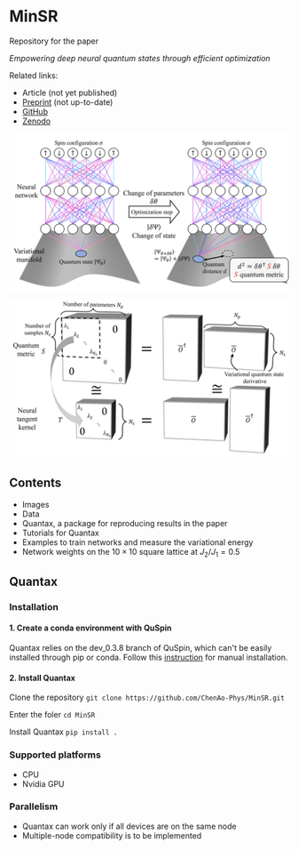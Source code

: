 # MinSR
Repository for the paper

_Empowering deep neural quantum states through efficient optimization_

Related links:
- Article (not yet published)
- [Preprint](https://arxiv.org/abs/2302.01941) (not up-to-date)
- [GitHub](https://github.com/ChenAo-Phys/MinSR)
- [Zenodo](https://zenodo.org/doi/10.5281/zenodo.7657551)

![images](images/geometry_Fig1a.jpg)

![matrix](images/matrix_Fig1b.jpg)


## Contents

- Images
- Data
- Quantax, a package for reproducing results in the paper
- Tutorials for Quantax
- Examples to train networks and measure the variational energy
- Network weights on the $10 \times 10$ square lattice at $J_2 / J_1 = 0.5$

## Quantax

### Installation

#### 1. Create a conda environment with QuSpin
Quantax relies on the dev_0.3.8 branch of QuSpin, which can't be easily installed
through pip or conda. Follow this [instruction](https://github.com/QuSpin/QuSpin/discussions/665) for manual installation.

#### 2. Install Quantax
Clone the repository `git clone https://github.com/ChenAo-Phys/MinSR.git`

Enter the foler `cd MinSR`

Install Quantax `pip install .`


### Supported platforms
- CPU
- Nvidia GPU


### Parallelism
- Quantax can work only if all devices are on the same node
- Multiple-node compatibility is to be implemented
